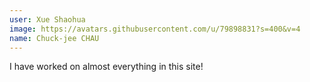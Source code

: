 ```yaml
---
user: Xue Shaohua
image: https://avatars.githubusercontent.com/u/79898831?s=400&v=4
name: Chuck-jee CHAU
---
```

I have worked on almost everything in this site!
